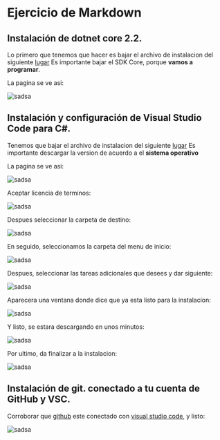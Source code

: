 # Ejercicio de Markdown

## Instalación de dotnet core 2.2.
Lo primero que tenemos que hacer 
es bajar el archivo de instalacion del siguiente 
[lugar](https://dotnet.microsoft.com/download/dotnet-core/3.0)
Es importante bajar el SDK Core, porque **vamos a programar**.

La pagina se ve asi: 

![sadsa](./img/net.PNG)

## Instalación y configuración de Visual Studio Code para C#.
Tenemos que bajar el archivo de instalacion del siguiente 
[lugar](https://code.visualstudio.com/)
Es importante descargar la version de acuerdo a el **sistema
operativo**

La pagina se ve asi:

![sadsa](./img/imgVSC/IV1.PNG)

Aceptar licencia de terminos:

![sadsa](./img/v1.PNG)

Despues seleccionar la carpeta de destino:

![sadsa](./img/v2.PNG)

En seguido, seleccionamos la carpeta del menu de inicio:

![sadsa](./img/v3.PNG)

Despues, seleccionar las tareas adicionales que desees y dar
siguiente:

![sadsa](./img/v4.PNG)

Aparecera una ventana donde dice que ya esta listo para
la instalacion: 

![sadsa](./img/v5.PNG)

Y listo, se estara descargando en unos minutos:

![sadsa](./img/V6.PNG)

Por ultimo, da finalizar a la instalacion:

![sadsa](./img/v7.PNG)

## Instalación de git. conectado a tu cuenta de GitHub y VSC.
Corroborar que [github](https://desktop.github.com/) 
este conectado con [visual studio code](https://code.visualstudio.com/),
y listo: 

![sadsa](./img/git1.PNG)